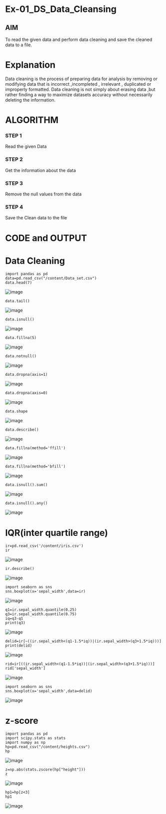 # Ex-01_DS_Data_Cleansing


## AIM
To read the given data and perform data cleaning and save the cleaned data to a file. 

# Explanation
Data cleaning is the process of preparing data for analysis by removing or modifying data that is incorrect ,incompleted , irrelevant , duplicated or improperly formatted. 
Data cleaning is not simply about erasing data ,but rather finding a way to maximize datasets accuracy without necessarily deleting the information. 

# ALGORITHM
### STEP 1
Read the given Data
### STEP 2
Get the information about the data
### STEP 3
Remove the null values from the data
### STEP 4
Save the Clean data to the file

# CODE and OUTPUT
# Data Cleaning

```
import pandas as pd
data=pd.read_csv("/content/Data_set.csv")
data.head(7)
```
![image](https://github.com/user-attachments/assets/340fec3c-ed7f-49b2-a620-4bb1f54d0e23)
```
data.tail()
```
![image](https://github.com/user-attachments/assets/7a0df7fa-3847-4d71-8720-7df97fb06919)
```
data.isnull()
```
![image](https://github.com/user-attachments/assets/b9945143-b38b-448b-9a0f-debe6b861404)
```
data.fillna(5)
```
![image](https://github.com/user-attachments/assets/85848162-df9c-4e0a-a97d-8d9027595341)
```
data.notnull()
```
![image](https://github.com/user-attachments/assets/d8dd24b5-0c82-4ad3-8fb5-87f19dde86c9)

```
data.dropna(axis=1)
```
![image](https://github.com/user-attachments/assets/bc18cc5e-f809-4fd0-b491-dbe7019e5fbe)
```
data.dropna(axis=0)
```
![image](https://github.com/user-attachments/assets/54817f43-a886-46f2-b31b-f05627748557)
```
data.shape
```
![image](https://github.com/user-attachments/assets/dbe46573-6afc-4be1-9bee-e162be348670)
```
data.describe()
```
![image](https://github.com/user-attachments/assets/3a775e04-4d7e-4721-8051-e3a3656d43df)
```
data.fillna(method='ffill')
```
![image](https://github.com/user-attachments/assets/41a08eb4-06c1-482c-94f1-0b12df835a87)
```
data.fillna(method='bfill')
```
![image](https://github.com/user-attachments/assets/1e48c6fc-1e65-477e-b9d8-1fc4820c265e)
```
data.isnull().sum()
```
![image](https://github.com/user-attachments/assets/4d2055cc-6519-418b-ac2a-db8f4d2087c9)
```
data.isnull().any()
```
![image](https://github.com/user-attachments/assets/f7e8d8d4-3680-4499-a84e-58f4357cd652)
# IQR(inter quartile range)
```
ir=pd.read_csv('/content/iris.csv')
ir
```
![image](https://github.com/user-attachments/assets/56a0d022-8edd-4080-9951-389345aaf643)
```
ir.describe()
```
![image](https://github.com/user-attachments/assets/76a7d4e1-8866-456a-ab63-39f5ea15f7f2)
```
import seaborn as sns
sns.boxplot(x='sepal_width',data=ir)
```
![image](https://github.com/user-attachments/assets/bdf412a2-5d06-443f-8140-67734cb9b2b9)
```
q1=ir.sepal_width.quantile(0.25)
q3=ir.sepal_width.quantile(0.75)
iq=q3-q1
print(q3)
```
![image](https://github.com/user-attachments/assets/bed3a35b-c9e4-47b4-9a50-32ac9de6e6be)
```
delid=ir[~((ir.sepal_width<(q1-1.5*iq))|(ir.sepal_width>(q3+1.5*iq)))]
print(delid)
```
![image](https://github.com/user-attachments/assets/809f9c10-41a9-45f6-89f1-2cafdaf0d5da)
```
rid=ir[((ir.sepal_width<(q1-1.5*iq))|(ir.sepal_width>(q3+1.5*iq)))]
rid['sepal_width']
```
![image](https://github.com/user-attachments/assets/e80c9c7f-1689-4c77-9c35-a52da7d90978)
```
import seaborn as sns
sns.boxplot(x='sepal_width',data=delid)

```
![image](https://github.com/user-attachments/assets/d4107477-d920-497f-b199-28c17f15694c)

# z-score
```
import pandas as pd
import scipy.stats as stats
import numpy as np
hp=pd.read_csv("/content/heights.csv")
hp
```
![image](https://github.com/user-attachments/assets/5a7a1872-8ae2-46ba-b462-701718474fe3)
```
z=np.abs(stats.zscore(hp["height"]))
z
```
![image](https://github.com/user-attachments/assets/203ab38b-e07a-4c9f-9039-b43268238c81)

```
hp1=hp[z<3]
hp1
```
![image](https://github.com/user-attachments/assets/dda80ae9-7c99-4754-85b7-114d80ca960d)














